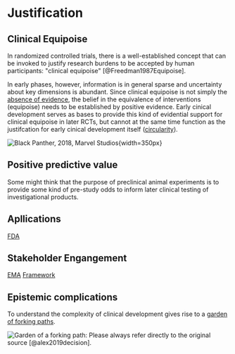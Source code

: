 # Justification

## Clinical Equipoise
In randomized controlled trials, there is a well-established concept that can be invoked to justify  research burdens to be accepted by human participants: "clinical equipoise" [@Freedman1987Equipoise].

In early phases, however, information is in general sparse and uncertainty about key dimensions is abundant. Since clinical equipoise is not simply the [absence of evidence](https://en.wikipedia.org/wiki/Evidence_of_absence), the belief in the equivalence of interventions (equipoise) needs to be established by positive evidence. Early cinical development serves as bases to provide this kind of evidential support for clinical equipoise in later RCTs, but cannot at the same time function as the justifcation for early cinical development itself ([circularity](https://en.wikipedia.org/wiki/Circular_reasoning)).


![Black Panther, 2018, Marvel Studios](https://media.giphy.com/media/1SwSneBv946CZVYaNm/giphy.gif){width=350px}

## Positive predictive value
Some might think that the purpose of preclinical animal experiments is to provide some kind of pre-study odds to inform later clinical testing of investigational products.

## Apllications
[FDA](https://open.fda.gov/apis/openfda-fields/)

## Stakeholder Engangement

[EMA](https://www.youtube.com/watch?v=XY9g5IwI5Cc)
[Framework](https://www.youtube.com/watch?v=iqLfHZodSWg)

## Epistemic complications
To understand the complexity of clinical development gives rise to a [garden of forking paths](https://www.youtube.com/watch?v=Yzdqy7WR3Fg).

![Garden of a forking path: Please always refer directly to the [original source](https://mucollective.northwestern.edu/files/2019-AnalysisPathsResearchSynthesis-CHI.pdf) [@alex2019decision].](https://mucollective.northwestern.edu/wp-content/uploads/2019/01/gfp-image.png)
